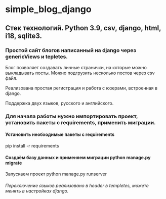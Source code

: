# simple_blog_django
## Стек технологий. Python 3.9, csv, django, html, i18, sqlite3.
### Простой сайт блогов написанный на django через genericViews и tepletes.
Блог позволяет создавать личные странички, на которые можно выкладывать посты. Можно подгрузить несколько постов через csv файл.

Реализована простая регистрация и работа с юзерами, встроенная в django.

Поддержка двух языков, русского и английского.

### Для начала работы нужно импортировать проект, установить пакеты с requirements, применить миграции.
#### Установить необходимые пакеты с requirements
pip install -r requirements
#### Создаём базу данных и применяем миграции python manage.py migrate
Запускаем проект python manage.py runserver
###### Переключение языков реализовано в header в templetes, можете менять в настройках django.
